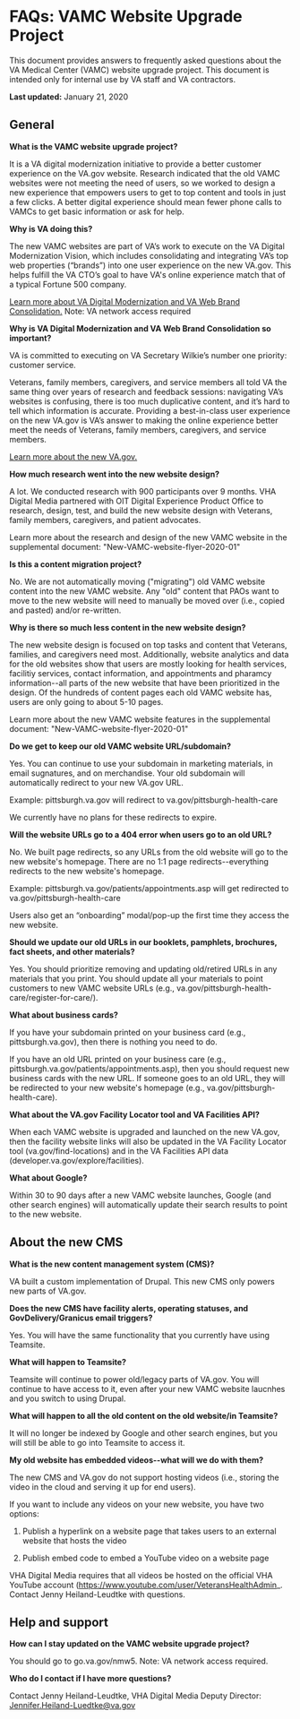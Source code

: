 # FAQs: VAMC Website Upgrade Project

This document provides answers to frequently asked questions about the VA Medical Center (VAMC) website upgrade project. This document is intended only for internal use by VA staff and VA contractors.

**Last updated:** January 21, 2020

## General

**What is the VAMC website upgrade project?**

It is a VA digital modernization initiative to provide a better customer experience on the VA.gov website. Research indicated that the old VAMC websites were not meeting the need of users, so we worked to design a new experience that empowers users to get to top content and tools in just a few clicks. A better digital experience should mean fewer phone calls to VAMCs to get basic information or ask for help.

**Why is VA doing this?**

The new VAMC websites are part of VA’s work to execute on the VA Digital Modernization Vision, which includes consolidating and integrating VA’s top web properties (“brands”) into one user experience on the new VA.gov. This helps fulfill the VA CTO’s goal to have VA's online experience match that of a typical Fortune 500 company. 

[Learn more about VA Digital Modernization and VA Web Brand Consolidation.](https://vaww.insider.va.gov/pao-toolkit/) Note: VA network access required

**Why is VA Digital Modernization and VA Web Brand Consolidation so important?**

VA is committed to executing on VA Secretary Wilkie’s number one priority: customer service.

Veterans, family members, caregivers, and service members all told VA the same thing over years of research and feedback sessions: navigating VA’s websites is confusing, there is too much duplicative content, and it’s hard to tell which information is accurate. Providing a best-in-class user experience on the new VA.gov is VA’s answer to making the online experience better meet the needs of Veterans, family members, caregivers, and service members.

[Learn more about the new VA.gov.](https://www.oit.va.gov/news/article/index.cfm?read=new-va-website)

**How much research went into the new website design?**

A lot. We conducted research with 900 participants over 9 months. VHA Digital Media partnered with OIT Digital Experience Product Office to research, design, test, and build the new website design with Veterans, family members, caregivers, and patient advocates.

Learn more about the research and design of the new VAMC website in the supplemental document: "New-VAMC-website-flyer-2020-01"

**Is this a content migration project?**

No. We are not automatically moving ("migrating") old VAMC website content into the new VAMC website. Any "old" content that PAOs want to move to the new website will need to manually be moved over (i.e., copied and pasted) and/or re-written.

**Why is there so much less content in the new website design?**

The new website design is focused on top tasks and content that Veterans, families, and caregivers need most. Additionally, website analytics and data for the old websites show that users are mostly looking for health services, facilitiy services, contact information, and appointments and pharamcy information--all parts of the new website that have been prioritized in the design. Of the hundreds of content pages each old VAMC website has, users are only going to about 5-10 pages.

Learn more about the new VAMC website features in the supplemental document: "New-VAMC-website-flyer-2020-01"

**Do we get to keep our old VAMC website URL/subdomain?**

Yes. You can continue to use your subdomain in marketing materials, in email sugnatures, and on merchandise. Your old subdomain will automatically redirect to your new VA.gov URL. 

Example: pittsburgh.va.gov will redirect to va.gov/pittsburgh-health-care

We currently have no plans for these redirects to expire.

**Will the website URLs go to a 404 error when users go to an old URL?**

No. We built page redirects, so any URLs from the old website will go to the new website's homepage. There are no 1:1 page redirects--everything redirects to the new website's homepage.

Example: pittsburgh.va.gov/patients/appointments.asp will get redirected to va.gov/pittsburgh-health-care

Users also get an “onboarding” modal/pop-up the first time they access the new website.

**Should we update our old URLs in our booklets, pamphlets, brochures, fact sheets, and other materials?**

Yes. You should prioritize removing and updating old/retired URLs in any materials that you print. You should update all your materials to point customers to new VAMC website URLs (e.g., va.gov/pittsburgh-health-care/register-for-care/).

**What about business cards?**

If you have your subdomain printed on your business card (e.g., pittsburgh.va.gov), then there is nothing you need to do.

If you have an old URL printed on your business care (e.g., pittsburgh.va.gov/patients/appointments.asp), then you should request new business cards with the new URL. If someone goes to an old URL, they will be redirected to your new website's homepage (e.g., va.gov/pittsburgh-health-care).

**What about the VA.gov Facility Locator tool and VA Facilities API?**

When each VAMC website is upgraded and launched on the new VA.gov, then the facility website links will also be updated in the VA Facility Locator tool (va.gov/find-locations) and in the VA Facilities API data (developer.va.gov/explore/facilities).

**What about Google?**

Within 30 to 90 days after a new VAMC website launches, Google (and other search engines) will automatically update their search results to point to the new website.

## About the new CMS

**What is the new content management system (CMS)?**

VA built a custom implementation of Drupal. This new CMS only powers new parts of VA.gov.

**Does the new CMS have facility alerts, operating statuses, and GovDelivery/Granicus email triggers?**

Yes. You will have the same functionality that you currently have using Teamsite.

**What will happen to Teamsite?**

Teamsite will continue to power old/legacy parts of VA.gov. You will continue to have access to it, even after your new VAMC website laucnhes and you switch to using Drupal.

**What will happen to all the old content on the old website/in Teamsite?**

It will no longer be indexed by Google and other search engines, but you will still be able to go into Teamsite to access it.

**My old website has embedded videos--what will we do with them?**

The new CMS and VA.gov do not support hosting videos (i.e., storing the video in the cloud and serving it up for end users).

If you want to include any videos on your new website, you have two options:

1. Publish a hyperlink on a website page that takes users to an external website that hosts the video

2. Publish embed code to embed a YouTube video on a website page

VHA Digital Media requires that all videos be hosted on the official VHA YouTube account (https://www.youtube.com/user/VeteransHealthAdmin_. Contact Jenny Heiland-Leudtke with questions.

## Help and support

**How can I stay updated on the VAMC website upgrade project?**

You should go to go.va.gov/nmw5. Note: VA network access required.

**Who do I contact if I have more questions?**

Contact Jenny Heiland-Leudtke, VHA Digital Media Deputy Director: Jennifer.Heiland-Luedtke@va.gov
